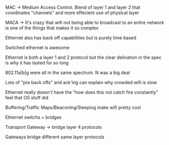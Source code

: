 MAC -> Medium Access Control. Blend of layer 1 and layer 2 that coordinates "channels" and more effecient use of physical layer

MACA -> It's crazy that wifi not being able to broadcast to an entire network is one of the things that makes it so complex

Ethernet also has back off capabilities but is purely time based

Switched ethernet is awesome

Ethernet is both a layer 1 and 2 protocol but the clear delination in the spec is why it has lasted for so long

802.11a|b|g were all in the same spectrum. N was a big deal

Lots of "pre back offs" and ack'ing can explain why crowded wifi is slow

Ethernet really doesn't have the "how does this not catch fire constantly" feel that OS stuff did

Buffering/Traffic Maps/Beaconing/Sleeping make wifi pretty cool

Ethernet switchs = bridges

Transport Gateway -> bridge layer 4 protocols

Gateways bridge different same layer protocols

